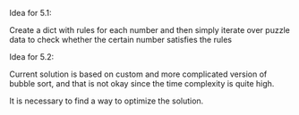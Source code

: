Idea for 5.1:

Create a dict with rules for each number and then simply iterate over puzzle data to check
whether the certain number satisfies the rules

Idea for 5.2:

Current solution is based on custom and more complicated version of bubble sort, and that is not okay
since the time complexity is quite high. 

It is necessary to find a way to optimize the solution.